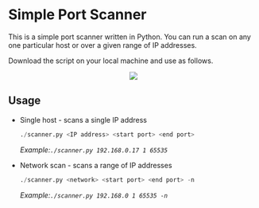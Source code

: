 # Simple Port Scanner

This is a simple port scanner written in Python. You can run a scan on any one particular host or over a given range of IP addresses.

Download the script on your local machine and use as follows.
<p align="center">
  <img
    src="https://user-images.githubusercontent.com/28898632/193796899-8c27a4d9-fecc-4378-9324-bded40abc641.png"
  >
</p>

## Usage
- Single host - scans a single IP address

    ```python
    ./scanner.py <IP address> <start port> <end port>
    ```

    _Example:`./scanner.py 192.168.0.17 1 65535`_

- Network scan - scans a range of IP addresses
    
    ```python
    ./scanner.py <network> <start port> <end port> -n
    ```

    _Example:`./scanner.py 192.168.0 1 65535 -n`_
